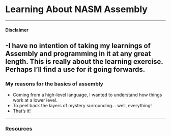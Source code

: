 # Learning About NASM Assembly
---

#### Disclaimer
-I have no intention of taking my learnings of Assembly and programming in it at any great length. This is really about the learning exercise. Perhaps I’ll find a use for it going forwards.
---

### My reasons for the basics of assembly
- Coming from a high-level language, I wanted to understand how things work at a lower level.
- To peel back the layers of mystery surrounding… well, everything!
- That’s it!
---

### Resources

